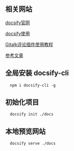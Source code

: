 ## 相关网站


[docsify官网](https://docsify.js.org/#/zh-cn/quickstart)

[docsify使用](https://segmentfault.com/a/1190000017576714#articleHeader1)

[Gitalk评论插件使用教程](https://segmentfault.com/a/1190000018072952)

[参考文章](https://aotu.io/notes/2017/08/28/getting-started-with-threejs/index.html)


## 全局安装 docsify-cli
```
  npm i docsify-cli -g
```

## 初始化项目
```
  docsify init ./docs
```

## 本地预览网站
```
  docsify serve ./docs
```